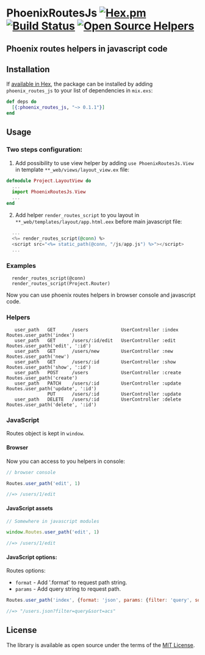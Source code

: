# PhoenixRoutesJs  [![Hex.pm](https://img.shields.io/hexpm/v/plug.svg)](https://hex.pm/packages/phoenix_routes_js) [![Build Status](https://travis-ci.org/khusnetdinov/phoenix_routes_js.svg?branch=master)](https://travis-ci.org/khusnetdinov/phoenix_routes_js) [![Open Source Helpers](https://www.codetriage.com/khusnetdinov/phoenix_routes_js/badges/users.svg)](https://www.codetriage.com/khusnetdinov/phoenix_routes_js)
## Phoenix routes helpers in javascript code

## Installation

If [available in Hex](https://hex.pm/docs/publish), the package can be installed
by adding `phoenix_routes_js` to your list of dependencies in `mix.exs`:

```elixir
def deps do
  [{:phoenix_routes_js, "~> 0.1.1"}]
end
```

## Usage

### Two steps configuration:

1) Add possibility to use view helper by adding `use PhoenixRoutesJs.View` in template `**_web/views/layout_view.ex` file:

```elixir
defmodule Project.LayoutView do
  ...
  import PhoenixRoutesJs.View
  ...
end

```

2) Add helper `render_routes_script` to you layout in `**_web/templates/layout/app.html.eex` before main javascript file:

```elixir
  ...
  <%= render_routes_script(@conn) %>
  <script src="<%= static_path(@conn, "/js/app.js") %>"></script>
  ...
```

### Examples

```
  render_routes_script(@conn)
  render_routes_script(Project.Router)
```

Now you can use phoenix routes helpers in browser console and javascript code.


### Helpers
```
   user_path   GET      /users            UserController :index    Routes.user_path('index')
   user_path   GET      /users/:id/edit   UserController :edit     Routes.user_path('edit', ':id')
   user_path   GET      /users/new        UserController :new      Routes.user_path('new')
   user_path   GET      /users/:id        UserController :show     Routes.user_path('show', ':id')
   user_path   POST     /users            UserController :create   Routes.user_path('create')
   user_path   PATCH    /users/:id        UserController :update   Routes.user_path('update', ':id')
               PUT      /users/:id        UserController :update
   user_path   DELETE   /users/:id        UserController :delete   Routes.user_path('delete', ':id')
```

### JavaScript

Routes object is kept in `window`.

#### Browser

Now you can access to you helpers in console:

```javascript
// browser console

Routes.user_path('edit', 1)

//=> /users/1/edit
```

#### JavaScript assets

```JavaScript
// Somewhere in javascript modules

window.Routes.user_path('edit', 1)

//=> /users/1/edit
```

#### JavaScript options:

Routes options:

  - `format` - Add '.format' to request path string.
  - `params` - Add query string to request path.

```JavaScript
Routes.user_path('index', {format: 'json', params: {filter: 'query', sort: 'acs'}})

//=> "/users.json?filter=query&sort=acs"
```

## License

The library is available as open source under the terms of the [MIT License](http://opensource.org/licenses/MIT).
